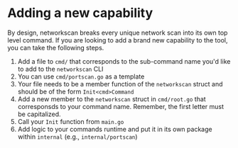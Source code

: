 # Adding a new capability

By design, networkscan breaks every unique network scan into its own top level command. If you are looking to add a brand new capability to the tool, you can take the following steps.

1. Add a file to `cmd/` that corresponds to the sub-command name you'd like to add to the `networkscan` CLI
2. You can use `cmd/portscan.go` as a template
3. Your file needs to be a member function of the `networkscan` struct and should be of the form `Init<cmd>Command`
4. Add a new member to the `networkscan` struct in `cmd/root.go` that corresponsds to your command name. Remember, the first letter must be capitalized.
5. Call your `Init` function from `main.go`
6. Add logic to your commands runtime and put it in its own package within `internal` (e.g., `internal/portscan`)
